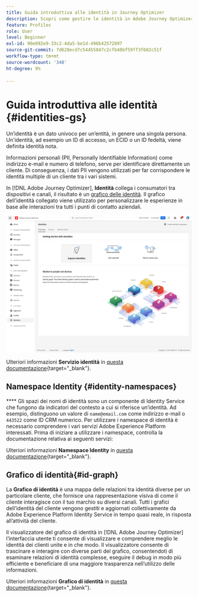 ```yaml
---
title: Guida introduttiva alle identità in Journey Optimizer
description: Scopri come gestire le identità in Adobe Journey Optimizer
feature: Profiles
role: User
level: Beginner
exl-id: 90e892e9-33c2-4da5-be1d-496b42572897
source-git-commit: 7d628ecd7c54455847c2cfb48bf59ff3f602c51f
workflow-type: tm+mt
source-wordcount: '348'
ht-degree: 9%

---
```


# Guida introduttiva alle identità {#identities-gs}

Un’identità è un dato univoco per un’entità, in genere una singola persona. Un&#39;identità, ad esempio un ID di accesso, un ECID o un ID fedeltà, viene definita identità nota.

Informazioni personali (PII, Personally Identifiable Information) come indirizzo e-mail e numero di telefono, serve per identificare direttamente un cliente. Di conseguenza, i dati PII vengono utilizzati per far corrispondere le identità multiple di un cliente tra i vari sistemi.

In [!DNL Adobe Journey Optimizer], **Identità** collega i consumatori tra dispositivi e canali, il risultato è un [grafico delle identità](#id-graph). Il grafico dell’identità collegato viene utilizzato per personalizzare le esperienze in base alle interazioni tra tutti i punti di contatto aziendali.

![](assets/identities-home.png)

Ulteriori informazioni **Servizio identità** in [questa documentazione](https://experienceleague.adobe.com/docs/experience-platform/identity/home.html?lang=it){target=&quot;_blank&quot;}.

## Namespace Identity {#identity-namespaces}

**** Gli spazi dei nomi di identità sono un componente di Identity Service che fungono da indicatori del contesto a cui si riferisce un’identità. Ad esempio, distinguono un valore di `name@email.com` come indirizzo e-mail o `443522` come ID CRM numerico. Per utilizzare i namespace di identità è necessario comprendere i vari servizi Adobe Experience Platform interessati. Prima di iniziare a utilizzare i namespace, controlla la documentazione relativa ai seguenti servizi:

Ulteriori informazioni **Namespace Identity** in [questa documentazione](https://experienceleague.adobe.com/docs/experience-platform/identity/namespaces.html?lang=it){target=&quot;_blank&quot;}.

## Grafico di identità{#id-graph}

La **Grafico di identità** è una mappa delle relazioni tra identità diverse per un particolare cliente, che fornisce una rappresentazione visiva di come il cliente interagisce con il tuo marchio su diversi canali. Tutti i grafici dell’identità del cliente vengono gestiti e aggiornati collettivamente da Adobe Experience Platform Identity Service in tempo quasi reale, in risposta all’attività del cliente.

Il visualizzatore del grafico di identità in [!DNL Adobe Journey Optimizer] l’interfaccia utente ti consente di visualizzare e comprendere meglio le identità dei clienti unite e in che modo. Il visualizzatore consente di trascinare e interagire con diverse parti del grafico, consentendoti di esaminare relazioni di identità complesse, eseguire il debug in modo più efficiente e beneficiare di una maggiore trasparenza nell’utilizzo delle informazioni.

Ulteriori informazioni **Grafico di identità** in [questa documentazione](https://experienceleague.adobe.com/docs/experience-platform/identity/ui/identity-graph-viewer.html){target=&quot;_blank&quot;}.
